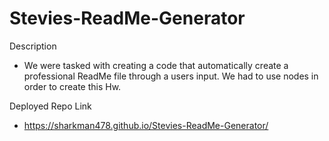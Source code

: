 # Stevies-ReadMe-Generator

Description
* We were tasked with creating a code that automatically create a professional ReadMe file through a users input. We had to use nodes in order to create this Hw.

Deployed Repo Link
* https://sharkman478.github.io/Stevies-ReadMe-Generator/
